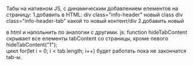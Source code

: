 Табы на нативном JS, с динамическим добавлением елементов на страницу:
 1.добавить в  HTML: div class="info-header" новый class div class="info-header-tab" какой то новый контент/div
 2.добавить новый <div class="info-tabcontent fade"> в html и напольнить по аналогии с другими.
js: function hideTabContent скрывает все елементы tabContent со страницы, кроме певого hideTabContent("1");  
		цикл for(let i = 0; i < tab.length; i++) будет работать пока не закончатся tab-ы.	
	
